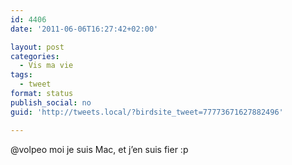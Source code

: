 ```yaml
---
id: 4406
date: '2011-06-06T16:27:42+02:00'

layout: post
categories:
  - Vis ma vie
tags:
  - tweet
format: status
publish_social: no
guid: 'http://tweets.local/?birdsite_tweet=77773671627882496'

---
```


@volpeo moi je suis Mac, et j’en suis fier :p